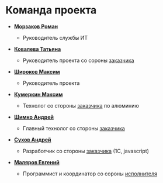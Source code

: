 # Команда проекта

* **[Морзаков Роман](https://github.com/morzakov)**

  * Руководитель службы ИТ  
  
* **[Ковалева Татьяна](https://github.com/Felishia)**

  * Руководитель проекта со сороны [заказчика](http://www.ecookna.ru/company/)
  
* **[Широков Максим](https://github.com/BigShmax)**

  * Руководитель проекта
  
* **[Кумеркин Максим](https://github.com/Kumerkin)**

  * Технолог со стороны [заказчика](http://www.ecookna.ru/company/) по алюминию
  
* **[Шимко Андрей](https://github.com/A-Shimko)**

  * Главный технолог со стороны [заказчика](http://www.ecookna.ru/company/)
  
* **[Сухов Андрей](https://github.com/Sehktel)**

  * Разработчик со стороны [заказчика](http://www.ecookna.ru/company/) (1С, javascript)
  
* **[Маляров Евгений](https://github.com/unpete)**

  * Программист и координатор со сороны [исполнителя](https://github.com/oknosoft)
